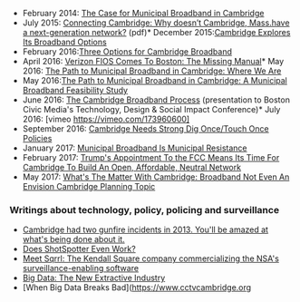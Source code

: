 *   February 2014: [The Case for Municipal Broadband in Cambridge](https://www.cctvcambridge.org/CambridgeMunicipalBroadband)
*   July 2015: [Connecting Cambridge: Why doesn’t Cambridge, Mass.have a next-generation network?](http://www.bbcmag.com/2015mags/July/BBC_Jul15_ConnectingCambridge.pdf) (pdf)*   December 2015:[Cambridge Explores Its Broadband Options](https://medium.com/@stannenb/cambridge-explores-its-broadband-options-d6cd5ca46168#.3v4v3jqag)
*   February 2016:[Three Options for Cambridge Broadband](https://medium.com/@stannenb/three-options-for-cambridge-broadband-5b94df739c39#.vx42ijbp8)
*   April 2016: [Verizon FIOS Comes To Boston: The Missing Manual](https://medium.com/binj-reports/verizon-fios-comes-to-boston-the-missing-manual-397c13f7d812#.6vmqq8ctn)*   May 2016: [The Path to Municipal Broadband in Cambridge: Where We Are](https://medium.com/@stannenb/the-path-to-municipal-broadband-in-cambridge-eef080397d62#.dv8h5qhrn)
*   May 2016:[The Path to Municipal Broadband in Cambridge: A Municipal Broadband Feasibility Study](https://medium.com/@stannenb/the-path-to-municipal-broadband-in-cambridge-3491d80edeee#.iwk2vl392)
*   June 2016: [The Cambridge Broadband Process](http://www.slideshare.net/stannenb/the-cambridge-broadband-task-force) (presentation to Boston Civic Media's Technology, Design & Social Impact Conference)*   July 2016: [vimeo https://vimeo.com/173960600]
*   September 2016: [Cambridge Needs Strong Dig Once/Touch Once Policies](https://medium.com/@stannenb/cambridge-needs-strong-dig-once-touch-once-policies-5fdc3d9861a#.xx7quo8d1)
*   January 2017: [Municipal Broadband Is Municipal Resistance](https://medium.com/@stannenb/municipal-broadband-is-municipal-resistance-d0a9021b2dc2#.e2oyqboit)
*   February 2017: [Trump's Appointment To the FCC Means Its Time For Cambridge To Build An Open, Affordable, Neutral Network](http://www.cambridgeday.com/2017/02/07/trump-appointment-to-fcc-means-its-time-to-build-citys-own-open-affordable-internet/)
*   May 2017: [What's The Matter With Cambridge: Broadband Not Even An Envision Cambridge Planning Topic](http://www.cambridgeday.com/2017/05/05/whats-the-matter-with-cambridge-broadband-not-even-a-planning-topic/)

### Writings about technology, policy, policing and surveillance

*   [Cambridge had two gunfire incidents in 2013\. You'll be amazed at what's being done about it.](https://www.cctvcambridge.org/ShotSpotter1)
*   [Does ShotSpotter Even Work?](https://www.cctvcambridge.org/DoesShotSpotterWork)
*   [Meet Sqrrl: The Kendall Square company commercializing the NSA's surveillance-enabling software](https://www.cctvcambridge.org/sqrrl)
*   [Big Data: The New Extractive Industry](https://www.cctvcambridge.org/BigDataPrivacy)
*   [When Big Data Breaks Bad](https://www.cctvcambridge.org
